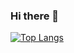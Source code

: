 ### Hi there 👋

<!-- <img  width="50%" src="https://github-readme-stats.vercel.app/api/top-langs/?username=nish33&layout=compact&exclude_repo=github-readme-stats)"/>
<img width="50%" src="https://github-readme-stats.vercel.app/api?username=nish33"/> -->

[![Top Langs](https://github-readme-stats.vercel.app/api/top-langs/?username=nish33)](https://github.com/nish33/github-readme-stats)
